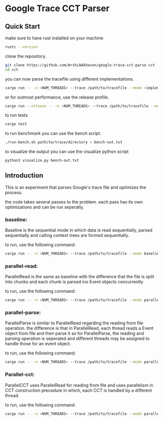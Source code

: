 # Google Trace CCT Parser

## Quick Start

make sure to have rust installed on your machine
```bash
rustc --version
```

clone the repository.
```bash
git clone https://github.com/ArshiAAkhavan/google-trace-cct-parse cct
cd cct
```
you can now parse the tracefile using different implementations.
```bash
cargo run -- -n <NUM_THREADS> --trace /path/to/tracefile --mode <implementation-name>
```
or for outmost performance, use the release profile.
```bash
cargo run --release -- -n <NUM_THREADS> --trace /path/to/tracefile --mode <implementation-name>
```
to run tests
```bash
cargo test
```
to run benchmark you can use the bench script.
```bash
./run-bench.sh path/to/trace/directory > bench-out.txt
```
to visualize the output you can use the visualize python script
```bash
python3 visualize.py bench-out.txt
```
## Introduction

This is an experiment that parses Google's trace file and optimizes the process.

the code takes several passes to the problem. each pass has its own optimizations and can be run seperatly.

### baseline:
Baseline is the sequential mode in which data is read sequentially, parsed
sequentially and calling context trees are formed sequentially.

to run, use the following command:
```bash
cargo run -- -n <NUM_THREADS> --trace /path/to/tracefile --mode baseline
```

### parallel-read:
ParallelRead is the same as baseline with the difference that the file is
split into chunks and each chunk is parsed ino Event objects concurrently

to run, use the following command:
```bash
cargo run -- -n <NUM_THREADS> --trace /path/to/tracefile --mode parallel-read
```

### parallel-parse:
ParallelParse is similar to ParallelRead regarding the reading from file operation.
the difference is that in ParallelRead, each thread reads a Event object from file
and then parse it as for ParallelParse, the reading and parsing operation is seperated
and different threads may be assigned to handle those for an event object.

to run, use the following command:
```bash
cargo run -- -n <NUM_THREADS> --trace /path/to/tracefile --mode parallel-parse
```

### Parallel-cct:
ParallelCCT uses ParallelRead for reading from file and uses parallelism in CCT construction
precedure in which, each CCT is handled by a different thread.

to run, use the following command:
```bash
cargo run -- -n <NUM_THREADS> --trace /path/to/tracefile --mode parallel-cct
```
